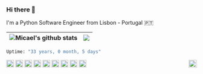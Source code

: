 ### Hi there 👋

I'm a Python Software Engineer from Lisbon - Portugal 🇵🇹

| <img align="center" src="https://github-readme-stats-micael-grilo.vercel.app/api?username=micael-grilo&show_icons=true&include_all_commits=true&theme=dark&hide_border=true&count_private=true&hide=stars" alt="Micael's github stats" /> | <img align="center" src="https://github-readme-stats-micael-grilo.vercel.app/api/top-langs/?username=micael-grilo&layout=compact&theme=dark&hide_border=true" /> |
| ------------- | ------------- |

```python
Uptime: "33 years, 0 month, 5 days"
```

<code><img height="20" src="https://img.shields.io/badge/Python-FFD43B?style=for-the-badge&logo=python&logoColor=blue"/></code>
<code><img height="20" src="https://img.shields.io/badge/Django-092E20?style=for-the-badge&logo=django&logoColor=green"></code>
<code><img height="20" src="https://img.shields.io/badge/Flask-000000?style=for-the-badge&logo=flask&logoColor=white"></code>
<code><img height="20" src="https://img.shields.io/badge/fastapi-109989?style=for-the-badge&logo=FASTAPI&logoColor=white"></code>
<code><img height="20" src="https://img.shields.io/badge/Docker-2CA5E0?style=for-the-badge&logo=docker&logoColor=white"></code>
<code><img height="20" src="https://img.shields.io/badge/Airflow-017CEE?style=for-the-badge&logo=Apache%20Airflow&logoColor=whit"></code>
<code><img height="20" src="https://img.shields.io/badge/PostgreSQL-316192?style=for-the-badge&logo=postgresql&logoColor=whit"></code>
<code><img height="20" src="https://img.shields.io/badge/JavaScript-323330?style=for-the-badge&logo=javascript&logoColor=F7DF1E"></code>
<code><img height="20" src="https://img.shields.io/badge/HTML5-E34F26?style=for-the-badge&logo=html5&logoColor=white"></code>
<code><img src="https://komarev.com/ghpvc/?username=micael-grilo&style=flat-square&color=blue" alt="" align="center"/></code>
<a href="https://micael.eu" align="right" target="_blank">
  <img align="right" alt="More about me here" width="21px" src="https://upload.wikimedia.org/wikipedia/commons/c/c4/Globe_icon.svg" />
</a>
